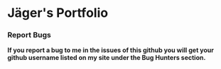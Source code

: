 # Jäger's Portfolio

### Report Bugs

**If you report a bug to me in the issues of this github you will get your github username listed on my site under the Bug Hunters section.**